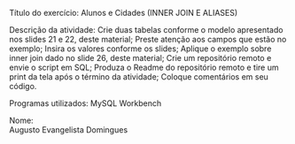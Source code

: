 Título do exercício: Alunos e Cidades (INNER JOIN E ALIASES)

Descrição da atividade: 
  Crie duas tabelas conforme o modelo apresentado nos slides 21 e 22, deste material;
  Preste atenção aos campos que estão no exemplo;
  Insira os valores conforme os slides;
  Aplique o exemplo sobre inner join dado no slide 26, deste material;
  Crie um repositório remoto e envie o script em SQL;
  Produza o Readme do repositório remoto e tire um print da tela após o término da atividade;
  Coloque comentários em seu código.

Programas utilizados: 
  MySQL Workbench

Nome:  
  Augusto Evangelista Domingues
